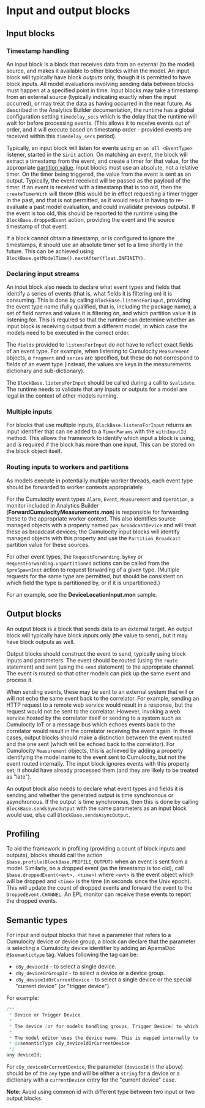 # Input and output blocks

## Input blocks

### Timestamp handling

An input block is a block that receives data from an external (to the model) source, and makes it available to other blocks within the model. An input block will typically have block *outputs* only, though it is permitted to have block inputs. All model evaluations involving sending data between blocks must happen at a specified point in time. Input blocks may take a timestamp from an external source (typically indicating exactly when the input occurred), or may treat the data as having occurred in the near future. As described in the Analytics Builder documentation, the runtime has a global configuration setting `timedelay_secs` which is the delay that the runtime will wait for before processing events. (This allows it to receive events out of order, and it will execute based on timestamp order - provided events are received within this `timedelay_secs` period).

Typically, an input block will listen for events using an `on all <EventType>` listener, started in the `$init` action. On matching an event, the block will extract a timestamp from the event, and create a timer for that value, for the appropriate [partition value](070-Partitions.md). Input blocks must use an absolute, not a relative timer. On the timer being triggered, the value from the event is sent as an output. Typically, the event received will be passed as the payload of the timer. If an event is received with a timestamp that is too old, then the `createTimerWith` will throw (this would be in effect requesting a timer trigger in the past, and that is not permitted, as it would result in having to re-evaluate a past model evaluation, and could invalidate previous outputs). If the event is too old, this should be reported to the runtime using the `BlockBase.droppedEvent` action, providing the event and the source timestamp of that event.

If a block cannot obtain a timestamp, or is configured to ignore the timestamps, it should use an absolute timer set to a time shortly in the future. This can be achieved using `BlockBase.getModelTime().nextAfter(float.INFINITY)`.

### Declaring input streams

An input block also needs to declare what event types and fields that identify a series of events (that is, what fields it is filtering on) it is consuming. This is done by calling `BlockBase.listensForInput`, providing the event type name (fully qualified, that is, including the package name), a set of field names and values it is filtering on, and which partition value it is listening for. This is required so that the runtime can determine whether an input block is receiving output from a different model, in which case the models need to be executed in the correct order.

The `fields` provided to `listensForInput` do not have to reflect exact fields of an event type. For example, when listening to Cumulocity `Measurement` objects, a `fragment` and `series` are specified, but these do not correspond to fields of an event type (instead, the values are keys in the measurements dictionary and sub-dictionary).

The `BlockBase.listensForInput` should be called during a call to `$validate`. The runtime needs to validate that any inputs or outputs for a model are legal in the context of other models running.

### Multiple inputs

For blocks that use multiple inputs, `BlockBase.listensForInput` returns an input identifier that can be added to a `TimerParams` with the `withInputId` method. This allows the framework to identify which input a block is using, and is required if the block has more than one input. This can be stored on the block object itself.

### Routing inputs to workers and partitions

As models execute in potentially multiple worker threads, each event type should be forwarded to worker contexts appropriately.

For the Cumulocity event types `Alarm`, `Event`, `Measurement` and `Operation`, a monitor included in Analytics Builder (**ForwardCumulocityMeasurements.mon**) is responsible for forwarding these to the appropriate worker context. This also identifies source managed objects with a property named `pas_broadcastDevice` and will treat these as broadcast devices; the Cumulocity input blocks will identify managed objects with this property and use the `Partition_Broadcast` partition value for these sources.

For other event types, the `RequestForwarding.byKey` or `RequestForwarding.unpartitioned` actions can be called from the `$preSpawnInit` action to request forwarding of a given type. (Multiple requests for the same type are permitted, but should be consistent on which field the type is partitioned by, or if it is unpartitioned.)

For an example, see the **DeviceLocationInput.mon** sample.

## Output blocks

An output block is a block that sends data to an external target. An output block will typically have block *inputs* only (the value to send), but it may have block outputs as well.

Output blocks should construct the event to send, typically using block inputs and parameters. The event should be routed (using the `route` statement) and sent (using the `send` statement) to the appropriate channel. The event is routed so that other models can pick up the same event and process it.

When sending events, these may be sent to an external system that will or will not echo the same event back to the correlator. For example, sending an HTTP request to a remote web service would result in a response, but the request would not be sent to the correlator. However, invoking a web service hosted by the correlator itself or sending to a system such as Cumulocity IoT or a message bus which echoes events back to the correlator would result in the correlator receiving the event again. In these cases, output blocks should make a distinction between the event routed and the one sent (which will be echoed back to the correlator). For Cumulocity `Measurement` objects, this is achieved by adding a property identifying the model name to the event sent to Cumulocity, but not the event routed internally. The input block ignores events with this property set; it should have already processed them (and they are likely to be treated as "late").

An output block also needs to declare what event types and fields it is sending and whether the generated output is time synchronous or asynchronous. If the output is time synchronous, then this is done by calling `BlockBase.sendsSyncOutput` with the same parameters as an input block would use, else call `BlockBase.sendsAsyncOutput`.

## Profiling

To aid the framework in profiling (providing a count of block inputs and outputs), blocks should call the action `$base.profile(BlockBase.PROFILE_OUTPUT)` when an event is sent from a model. Similarly, on a dropped event (as the timestamp is too old), call `$base.droppedEvent(<evt>, <time>)` where `<evt>` is the event object which will be dropped and `<time>` is the time (in seconds since the Unix epoch). This will update the count of dropped events and forward the event to the `DroppedEvent.CHANNEL`. An EPL monitor can receive these events to report the dropped events.

## Semantic types

For input and output blocks that have a parameter that refers to a Cumulocity device or device group, a block can declare that the parameter is selecting a Cumulocity device identifier by adding an ApamaDoc `@$semantictype` tag. Values following the tag can be:

* `c8y_deviceId` - to select a single device.
* `c8y_deviceOrGroupId` - to select a device or a device group.
* `c8y_deviceIdOrCurrentDevice` - to select a single device or the special "current device" (or "trigger device").

For example:

```Java
/**
 * Device or Trigger Device.
 *
 * The device (or for models handling groups, Trigger Device) to which the operation is to be sent.
 *
 * The model editor uses the device name. This is mapped internally to the device identifier.
 * @$semanticType c8y_deviceIdOrCurrentDevice
 */
any deviceId;
```

For `c8y_deviceOrCurrentDevice`, the parameter (`deviceId` in the above) should be of the `any` type and will be either a `string` for a device or a dictionary with a `currentDevice` entry for the "current device" case.

**Note:** Avoid using common id with different type between two input or two output blocks.
